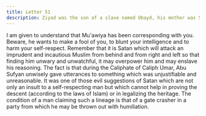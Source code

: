 ```yaml
---
title: Letter 51
description: Ziyad was the son of a slave named Ubayd, his mother was Sumaiyya, a slave-girl of Haarith bin Kalda, a woman of flexible virtues and very elastic conscience. But Ziyad grew up to be an intelligent ma...
---
```


I am given to understand that Mu'awiya has been corresponding with you. Beware, he wants 
to make a fool of you, to blunt your intelligence and to harm your self-respect. Remember 
that it is Satan which will attack an imprudent and incautious Muslim from behind and from 
right and left so that finding him unwary and unwatchful, it may overpower him and may 
enslave his reasoning. 
The fact is that during the Caliphate of Caliph Umar, Abu Sufyan unwisely gave utterances to 
something which was unjustifiable and unreasonable. It was one of those evil suggestions of 
Satan which are not only an insult to a self-respecting man but which cannot help in proving 
the descent (according to the laws of Islam) or in legalizing the heritage. The condition of a 
man claiming such a lineage is that of a gate crasher in a party from which he may be thrown 
out with humiliation.